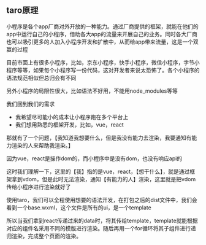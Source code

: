 ## taro原理

小程序是各个app厂商对外开放的一种能力。通过厂商提供的框架，就能在他们的app中运行自己的小程序，借助各大app的流量来开展自己的业务。同时各大厂商也可以吸引更多的人加入小程序开发和扩散中，从而给app带来流量，这是一个双赢的过程

目前市面上有很多小程序，比如，京东小程序，快手小程序，微信小程序，字节小程序等等，如果每个小程序写一份代码，这对开发者来说太恐怖了。各个小程序的语法规范相似但总归会有不同

另外小程序的局限性很大，比如语法不好用，不能用node_modules等等

我们回到我们的需求
- 我希望尽可能小的成本让小程序跑在多个平台上
- 我们想用熟悉的框架开发，比如，vue，react

那就有了一个问题，【我知道我想要什么，但是我没有能力去渲染，我要通知有能力渲染的人来帮助我渲染。】

因为vue，react是操作dom的，而小程序中是没有dom，也没有响应api的

这时我们理解一下，这里的【我】指的是vue，react，【想干什么】，就是通过框架拿到vdom，但是此时无法渲染，通知【有能力的人】渲染，这里就是把vdom传给小程序进行渲染就好了

使用taro，我们可以全程使用想要的语法开发，在打包之后的dist文件中，我们会看到一个base.wxml，这个文件是所有的ui，是一个template

所以当我们拿到react传递过来的data时，将其传给template，template就能根据对应的组件名采用不同的模版进行渲染。随后再用一个for循环将其子组件进行递归渲染，完成整个页面的渲染。